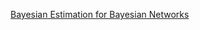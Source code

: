 [Bayesian Estimation for Bayesian Networks](probabilistic_graphical_models/5.2.5-Learn-BNparam-BayesianBN.pdf)
